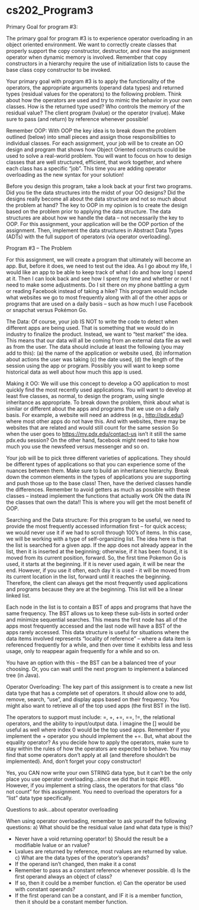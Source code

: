 # cs202_Program3

Primary Goal for program #3:

The primary goal for program #3 is to experience operator overloading in an object oriented environment. We want to correctly create classes that properly support the copy constructor, destructor, and now the assignment operator when dynamic memory is involved. Remember that copy constructors in a hierarchy require the use of initialization lists to cause the base class copy constructor to be invoked.

Your primary goal with program #3 is to apply the functionality of the operators, the appropriate arguments (operand data types) and returned types (residual values for the operators) to the following problem. Think about how the operators are used and try to mimic the behavior in your own classes. How is the returned type used? Who controls the memory of the residual value? The client program (lvalue) or the operator (rvalue). Make sure to pass (and return) by reference whenever possible!

Remember OOP:
With OOP the key idea is to break down the problem outlined (below) into small pieces and assign those responsibilities to individual classes. For each assignment, your job will be to create an OO design and program that shows how Object Oriented constructs could be used to solve a real-world problem. You will want to focus on how to design classes that are well structured, efficient, that work together, and where each class has a specific “job”. This time you are adding operator overloading as the new syntax for your solution!

Before you design this program, take a look back at your first two programs. Did you tie the data structures into the midst of your OO designs? Did the designs really become all about the data structure and not so much about the problem at hand? The key to OOP in my opinion is to create the design based on the problem prior to applying the data structure. The data structures are about how we handle the data – not necessarily the key to OOP. For this assignment, your application will be the OOP portion of the assignment. Then, implement the data structures in Abstract Data Types (ADTs) with the full support of operators (via operator overloading).

Program #3 – The Problem

For this assignment, we will create a program that ultimately will become an app. But, before it does, we need to test out the idea. As I go about my life, I would like an app to be able to keep track of what I do and how long I spend at it. Then I can look back and see how I spent my time and whether or not I need to make some adjustments. Do I sit there on my phone battling a gym or reading Facebook instead of taking a hike? This program would include what websites we go to most frequently along with all of the other apps or programs that are used on a daily basis – such as how much I use Facebook or snapchat versus Pokémon Go.

The Data: Of course, your job IS NOT to write the code to detect when different apps are being used. That is something that we would do in industry to finalize the product. Instead, we want to “test market” the idea. This means that our data will all be coming from an external data file as well as from the user. The data should include at least the following (you may add to this): (a) the name of the application or website used, (b) information about actions the user was taking (c) the date used, (d) the length of the session using the app or program. Possibly you will want to keep some historical data as well about how much this app is used.

Making it OO: We will use this concept to develop a OO application to most quickly find the most recently used applications. You will want to develop at least five classes, as normal, to design the program, using single inheritance as appropriate. To break down the problem, think about what is similar or different about the apps and programs that we use on a daily basis. For example, a website will need an address (e.g., http://pdx.edu/) where most other apps do not have this. And with websites, there may be websites that are related and would still count for the same session So when the user goes to https://my.pdx.edu/contact-us isn’t it still the same pdx.edu session? On the other hand, facebook might need to take how much you use the newsfeed versus messenger and so on.

Your job will be to pick three different varieties of applications. They should be different types of applications so that you can experience some of the nuances between them. Make sure to build an inheritance hierarchy. Break down the common elements in the types of applications you are supporting and push those up to the base class! Then, have the derived classes handle the differences. Remember to avoid getters as much as possible with these classes – instead implement the functions that actually work ON the data IN the classes that own the data!! This is where you will get the most benefit of OOP.

Searching and the Data structure: For this program to be useful, we need to provide the most frequently accessed information first – for quick access; we would never use it if we had to scroll through 100’s of items. In this case, we will be working with a type of self-organizing list. The idea here is that the list is searched for a given app. If the app does not already appear in the list, then it is inserted at the beginning; otherwise, if it has been found, it is moved from its current position, forward. So, the first time Pokemon Go is used, it starts at the beginning. If it is never used again, it will be near the end. However, if you use it often, each day it is used - it will be moved from its current location in the list, forward until it reaches the beginning. Therefore, the client can always get the most frequently used applications and programs because they are at the beginning. This list will be a linear linked list.

Each node in the list is to contain a BST of apps and programs that have the same frequency. The BST allows us to keep these sub-lists in sorted order and minimize sequential searches. This means the first node has all of the apps most frequently accessed and the last node will have a BST of the apps rarely accessed. This data structure is useful for situations where the data items involved represents “locality of reference” – where a data item is referenced frequently for a while, and then over time it exhibits less and less usage, only to reappear again frequently for a while and so on.

You have an option with this – the BST can be a balanced tree of your choosing. Or, you can wait until the next program to implement a balanced tree (in Java).

Operator Overloading: The key part of this assignment is to create a new list data type that has a complete set of operators. It should allow one to add, remove, search, “use”, and display apps based on their frequency. You might also want to retrieve all of the top used apps (the first BST in the list).

The operators to support must include: =, +, +=, ==, !=, the relational operators, and the ability to input/output data. I imagine the [] would be useful as well where index 0 would be the top used apps. Remember if you implement the + operator you should implement the +=. But, what about the equality operator? As you decide how to apply the operators, make sure to stay within the rules of how the operators are expected to behave. You may find that some operators don’t apply at all (and therefore shouldn’t be implemented). And, don’t forget your copy constructor!

Yes, you CAN now write your own STRING data type, but it can’t be the only place you use operator overloading…since we did that in topic #6!). However, if you implement a string class, the operators for that class “do not count” for this assignment. You need to overload the operators for a “list” data type specifically.

Questions to ask…about operator overloading

When using operator overloading, remember to ask yourself the following questions:
a) What should be the residual value (and what data type is this)?
- Never have a void returning operator!
b) Should the result be a modifiable lvalue or an rvalue?
- Lvalues are returned by reference, most rvalues are returned by value.
c) What are the data types of the operator’s operands?
- If the operand isn’t changed, then make it a const
- Remember to pass as a constant reference whenever possible.
d) Is the first operand always an object of class?
- If so, then it could be a member function.
e) Can the operator be used with constant operands?
- If the first operand can be a constant, and IF it is a member function, then it should be a constant member function.
